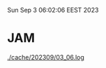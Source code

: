 Sun Sep  3 06:02:06 EEST 2023
# JAM
<a href='./cache/202309/03_06.log'>./cache/202309/03_06.log</a>
